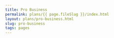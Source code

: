 ```yaml
---
title: Pro Business
permalink: plans/{{ page.fileSlug }}/index.html
layout: plans/pro-business.html
slug: pro-business
tags: pages
---
```



